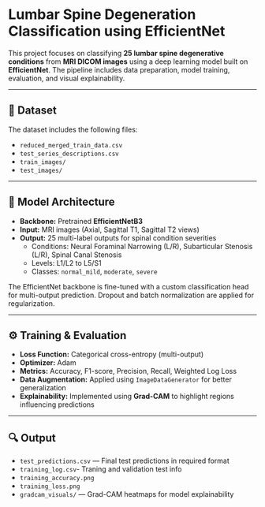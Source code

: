 # Lumbar Spine Degeneration Classification using EfficientNet

This project focuses on classifying **25 lumbar spine degenerative conditions** from **MRI DICOM images** using a deep learning model built on **EfficientNet**. The pipeline includes data preparation, model training, evaluation, and visual explainability.

---

## 📁 Dataset

The dataset includes the following files:
- `reduced_merged_train_data.csv`
- `test_series_descriptions.csv`
- `train_images/`
- `test_images/`

---

## 🧠 Model Architecture

- **Backbone:** Pretrained **EfficientNetB3**
- **Input:** MRI images (Axial, Sagittal T1, Sagittal T2 views)
- **Output:** 25 multi-label outputs for spinal condition severities
  - Conditions: Neural Foraminal Narrowing (L/R), Subarticular Stenosis (L/R), Spinal Canal Stenosis
  - Levels: L1/L2 to L5/S1
  - Classes: `normal_mild`, `moderate`, `severe`

The EfficientNet backbone is fine-tuned with a custom classification head for multi-output prediction. Dropout and batch normalization are applied for regularization.

---

## ⚙️ Training & Evaluation

- **Loss Function:** Categorical cross-entropy (multi-output)
- **Optimizer:** Adam
- **Metrics:** Accuracy, F1-score, Precision, Recall, Weighted Log Loss
- **Data Augmentation:** Applied using `ImageDataGenerator` for better generalization
- **Explainability:** Implemented using **Grad-CAM** to highlight regions influencing predictions

---

## 🔍 Output

- `test_predictions.csv` — Final test predictions in required format
- `training_log.csv`- Traning and validation test info
- `training_accuracy.png` 
- `training_loss.png`
- `gradcam_visuals/` — Grad-CAM heatmaps for model explainability



